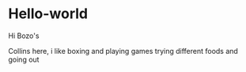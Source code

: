 # Hello-world

Hi Bozo's 

Collins here, i like boxing and playing games 
trying different foods and going out
